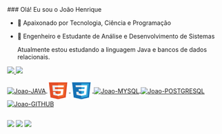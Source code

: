 <div>
### Olá! Eu sou o João Henrique


- 🔭 Apaixonado por Tecnologia, Ciência e Programação
- 🌱 Engenheiro e Estudante de Análise e Desenvolvimento de Sistemas
  
  Atualmente estou estudando a linguagem Java e bancos de dados relacionais.
</div>
<div align="left">
  <a href="https://github.com/Ribeiro95Joao">
  <img height="180em" src="https://github-readme-stats.vercel.app/api?username=Ribeiro95Joao&show_icons=true&theme=cobalt&include_all_commits=true&count_private=true"/>
  <img height="180em" src="https://github-readme-stats.vercel.app/api/top-langs/?username=Ribeiro95Joao&layout=compact&langs_count=7&theme=cobalt"/>
</div>
 
<div align="left" style="display: inline_block"><br>
  <img align="center" alt="Joao-JAVA" height="40" width="50" src="https://cdn.jsdelivr.net/gh/devicons/devicon/icons/java/java-original.svg">
  <img align="center" alt="Joao-HTML" height="40" width="50" src="https://raw.githubusercontent.com/devicons/devicon/master/icons/html5/html5-original.svg">
  <img align="center" alt="Joao-CSS" height="40" width="50" src="https://raw.githubusercontent.com/devicons/devicon/master/icons/css3/css3-original.svg">
  <img align="center" alt="Joao-MYSQL" height="40" width="50" src="https://cdn.jsdelivr.net/gh/devicons/devicon/icons/mysql/mysql-original.svg">
  <img align="center" alt="Joao-POSTGRESQL" height="40" width="50" src="https://cdn.jsdelivr.net/gh/devicons/devicon/icons/postgresql/postgresql-original.svg">
  <img align="center" alt="Joao-GITHUB" height="40" width="50" src="https://cdn.jsdelivr.net/gh/devicons/devicon/icons/github/github-original.svg" />
  </div>
  
##

<div align="left"> 
  <a href="https://discord.gg/#JoãoRibeiro1259" target="_blank"><img src="https://img.shields.io/badge/Discord-7289DA?style=for-the-badge&logo=discord&logoColor=white" target="_blank"></a> 
  <a href = "mailto:ribeiro95joao@gmail.com"><img src="https://img.shields.io/badge/-Gmail-%23333?style=for-the-badge&logo=gmail&logoColor=white" target="_blank"></a>
  <a href="https://www.linkedin.com/in/jo%C3%A3o-ribeiro-9067ab154/" target="_blank"><img src="https://img.shields.io/badge/-LinkedIn-%230077B5?style=for-the-badge&logo=linkedin&logoColor=white" target="_blank"></a> 
  
</div>

